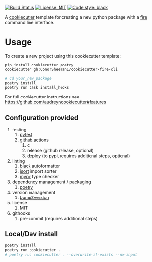 [![Build Status](https://github.com/ConorSheehan1/cookiecutter-fire-cli/workflows/ci/badge.svg)](https://github.com/ConorSheehan1/cookiecutter-fire-cli/actions/)
[![License: MIT](https://img.shields.io/badge/License-MIT-yellow.svg)](https://opensource.org/licenses/MIT)
[![Code style: black](https://img.shields.io/badge/code%20style-black-000000.svg)](https://github.com/psf/black)

A [cookiecutter](https://github.com/audreyr/cookiecutter) template for creating a new python package with a [fire](https://github.com/google/python-fire) command line interface.

# Usage
To create a new project using this cookiecutter template:

```bash
pip install cookiecutter poetry
cookiecutter gh:ConorSheehan1/cookiecutter-fire-cli

# cd your_new_package
poetry install
poetry run task install_hooks
```

For full cookiecutter instructions see https://github.com/audreyr/cookiecutter#features

## Configuration provided
1. testing
    1. [pytest](https://github.com/pytest-dev/pytest)
    1. [github actions](https://github.com/features/actions)
        1. ci
        1. release (github release, optional)
        1. deploy (to pypi, requires additional steps, optional)
1. linting
    1. [black](https://github.com/psf/black) autoformatter
    1. [isort](https://github.com/PyCQA/isort) import sorter
    1. [mypy](https://github.com/python/mypy) type checker
1. dependency management / packaging
    1. [poetry](https://github.com/python-poetry/poetry)
1. version management
    1. [bump2version](https://github.com/c4urself/bump2version)
1. license
    1. MIT
1. githooks
    1. pre-commit (requires additional steps)

## Local/Dev install
```bash
poetry install
poetry run cookiecutter .
# poetry run cookiecutter . --overwrite-if-exists --no-input
```
